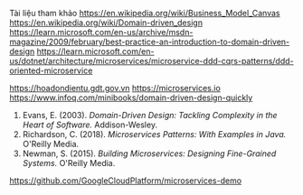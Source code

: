 Tài liệu tham khảo
https://en.wikipedia.org/wiki/Business_Model_Canvas
https://en.wikipedia.org/wiki/Domain-driven_design
https://learn.microsoft.com/en-us/archive/msdn-magazine/2009/february/best-practice-an-introduction-to-domain-driven-design
https://learn.microsoft.com/en-us/dotnet/architecture/microservices/microservice-ddd-cqrs-patterns/ddd-oriented-microservice

https://hoadondientu.gdt.gov.vn
https://microservices.io
https://www.infoq.com/minibooks/domain-driven-design-quickly




1. Evans, E. (2003). *Domain-Driven Design: Tackling Complexity in the Heart of Software.* Addison-Wesley.
2. Richardson, C. (2018). *Microservices Patterns: With Examples in Java.* O'Reilly Media.
3. Newman, S. (2015). *Building Microservices: Designing Fine-Grained Systems.* O'Reilly Media.



https://github.com/GoogleCloudPlatform/microservices-demo
